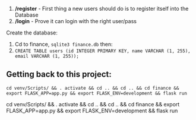 1. **/register** - First thing a new users should do is to register itself into the Database
2. **/login** - Prove it can login with the right user/pass

Create the database:
1. Cd to finance, `sqlite3 finance.db` then:
2. `CREATE TABLE users (id INTEGER PRIMARY KEY, name VARCHAR (1, 255), email VARCHAR (1, 255));`

## Getting back to this project:
`cd venv/Scripts/ && . activate && cd .. && cd .. && cd finance && export FLASK_APP=app.py && export FLASK_ENV=development && flask run
`

cd venv/Scripts/ && . activate && cd .. && cd .. && cd finance && export FLASK_APP=app.py && export FLASK_ENV=development && flask run
